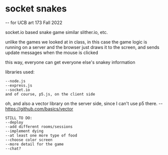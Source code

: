 # socket snakes

-- for UCB art 173 Fall 2022

socket.io based snake game similar slither.io, etc.

unlike the games we looked at in class, in this case the game logic is running on a server and
the browser just draws it to the screen, and sends update messages when the mouse is clicked

this way, everyone can get everyone else's snakey information

libraries used:

    --node.js
    --express.js
    --socket.io
    and of course, p5.js, on the client side

oh, and also a vector library on the server side, since I can't use p5 there.
--https://github.com/basics/vector



    STILL TO DO:
    --deploy
    --add different rooms/sessions
    --implement dying
    --at least one more type of food
    --choose color screen
    --more detail for the game
    --chat?